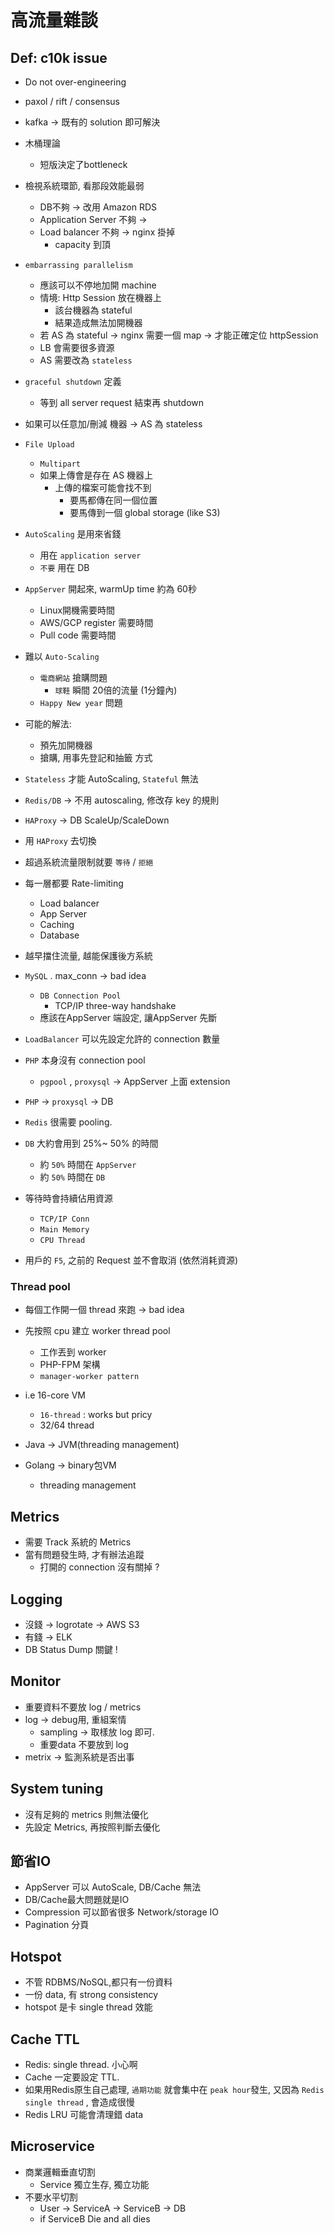 # 高流量雜談

## Def: c10k issue
* Do not over-engineering

* paxol / rift / consensus  
* kafka -> 既有的 solution 即可解決

* 木桶理論 
    * 短版決定了bottleneck

* 檢視系統環節, 看那段效能最弱
    * DB不夠 -> 改用 Amazon RDS
    * Application Server 不夠 -> 
    * Load balancer 不夠 -> nginx 掛掉
        * capacity 到頂
  
* `embarrassing parallelism`
    * 應該可以不停地加開 machine
    * 情境: Http Session 放在機器上
        * 該台機器為 stateful
        * 結果造成無法加開機器
    * 若 AS 為 stateful -> nginx 需要一個 map -> 才能正確定位 httpSession
    * LB 會需要很多資源
    * AS 需要改為 `stateless`
    
* `graceful shutdown` 定義
    * 等到 all server request 結束再 shutdown
* 如果可以任意加/刪減 機器 -> AS 為 stateless 

* `File Upload` 
    * `Multipart` 
    * 如果上傳會是存在 AS 機器上
        * 上傳的檔案可能會找不到
            * 要馬都傳在同一個位置
            * 要馬傳到一個 global storage (like S3)

* `AutoScaling` 是用來省錢
    * 用在 `application server`
    * `不要` 用在 DB 
                
* `AppServer` 開起來, warmUp time 約為 60秒
    * Linux開機需要時間
    * AWS/GCP register 需要時間
    * Pull code 需要時間
    
* 難以 `Auto-Scaling` 
    * `電商網站` 搶購問題
        * `球鞋` 瞬間 20倍的流量 (1分鐘內)
    * `Happy New year` 問題
* 可能的解法:
    * 預先加開機器
    * 搶購, 用事先登記和抽籤 方式
* `Stateless` 才能 AutoScaling, `Stateful` 無法    
* `Redis/DB` -> 不用 autoscaling, 修改存 key 的規則

* `HAProxy` -> DB ScaleUp/ScaleDown
* 用 `HAProxy` 去切換              

* 超過系統流量限制就要 `等待` / `拒絕`
* 每一層都要 Rate-limiting
    * Load balancer
    * App Server
    * Caching
    * Database
* 越早擋住流量, 越能保護後方系統
* `MySQL` . max_conn -> bad idea
    * `DB Connection Pool`
        * TCP/IP three-way handshake
    * 應該在AppServer 端設定, 讓AppServer 先斷
* `LoadBalancer` 可以先設定允許的 connection 數量
* `PHP` 本身沒有 connection pool
    * `pgpool` , `proxysql` -> AppServer 上面 extension 
* `PHP` -> `proxysql` -> DB 
* `Redis` 很需要 pooling.     

* `DB` 大約會用到 25%~ 50% 的時間
    * 約 `50%` 時間在 `AppServer`
    * 約 `50%` 時間在 `DB`
   
* 等待時會持續佔用資源
    * `TCP/IP Conn`
    * `Main Memory`
    * `CPU Thread` 

* 用戶的 `F5`, 之前的 Request 並不會取消 (依然消耗資源)
    
### Thread pool

* 每個工作開一個 thread 來跑 -> bad idea
* 先按照 cpu 建立 worker thread pool
    * 工作丟到 worker
    * PHP-FPM 架構
    * `manager-worker pattern`
    
* i.e 16-core VM
    * `16-thread` : works but pricy
    * 32/64 thread    
   
* Java -> JVM(threading management)
* Golang -> binary包VM
    * threading management    
        

## Metrics

* 需要 Track 系統的 Metrics 
* 當有問題發生時, 才有辦法追蹤
    * 打開的 connection 沒有關掉 ?

## Logging

* 沒錢 -> logrotate -> AWS S3
* 有錢 -> ELK
* DB Status Dump 關鍵 !

## Monitor    
    
* 重要資料不要放 log / metrics
* log -> debug用, 重組案情
    * sampling -> 取樣放 log 即可.
    * 重要data 不要放到 log
* metrix -> 監測系統是否出事

## System tuning

* 沒有足夠的 metrics 則無法優化
* 先設定 Metrics, 再按照判斷去優化
    
## 節省IO

* AppServer 可以 AutoScale, DB/Cache 無法
* DB/Cache最大問題就是IO
* Compression 可以節省很多 Network/storage IO
* Pagination 分頁
 
## Hotspot

* 不管 RDBMS/NoSQL,都只有一份資料
* 一份 data, 有 strong consistency
* hotspot 是卡 single thread 效能 
    
## Cache TTL

* Redis: single thread. 小心啊
* Cache 一定要設定 TTL.
* 如果用Redis原生自己處理, `過期功能` 就會集中在 `peak hour`發生, 又因為 `Redis single thread` , 會造成很慢
* Redis LRU 可能會清理錯 data    
        
## Microservice

* 商業邏輯垂直切割
    * Service 獨立生存, 獨立功能
* 不要水平切割
    * User -> ServiceA -> ServiceB -> DB
    * if ServiceB Die and all dies
    
            
       